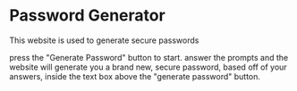 # Password Generator
This website is used to generate secure passwords

press the "Generate Password" button to start.
answer the prompts and the website will generate you a brand new, secure password, based off of your answers, inside the text box above the "generate password" button.